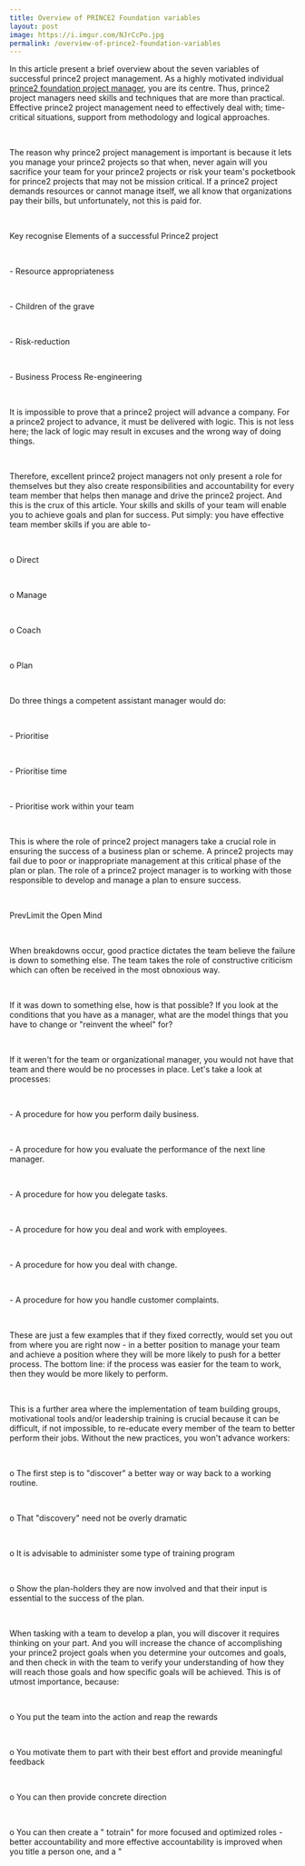 ```yaml
---
title: Overview of PRINCE2 Foundation variables
layout: post
image: https://i.imgur.com/NJrCcPo.jpg
permalink: /overview-of-prince2-foundation-variables
---
```


<p>In this article present a brief overview about the seven variables of successful prince2 project management. As a highly motivated individual <a href="https://www.knowledgetreetraining.com/courses/prince2-training/prince2-foundation-training-course">prince2 foundation project manager</a>, you are its centre. Thus, prince2 project managers need skills and techniques that are more than practical. Effective prince2 project management need to effectively deal with; time-critical situations, support from methodology and logical approaches.</p> <p>&nbsp;</p> <p>The reason why prince2 project management is important is because it lets you manage your prince2 projects so that when, never again will you sacrifice your team for your prince2 projects or risk your team's pocketbook for prince2 projects that may not be mission critical. If a prince2 project demands resources or cannot manage itself, we all know that organizations pay their bills, but unfortunately, not this is paid for.</p> <p>&nbsp;</p> <p>Key recognise Elements of a successful Prince2 project</p> <p>&nbsp;</p> <p>- Resource appropriateness</p> <p>&nbsp;</p> <p>- Children of the grave</p> <p>&nbsp;</p> <p>- Risk-reduction</p> <p>&nbsp;</p> <p>- Business Process Re-engineering</p> <p>&nbsp;</p> <p>It is impossible to prove that a prince2 project will advance a company. For a prince2 project to advance, it must be delivered with logic. This is not less here; the lack of logic may result in excuses and the wrong way of doing things.</p> <p>&nbsp;</p> <p>Therefore, excellent prince2 project managers not only present a role for themselves but they also create responsibilities and accountability for every team member that helps then manage and drive the prince2 project. And this is the crux of this article. Your skills and skills of your team will enable you to achieve goals and plan for success. Put simply: you have effective team member skills if you are able to-</p> <p>&nbsp;</p> <p>o Direct</p> <p>&nbsp;</p> <p>o Manage</p> <p>&nbsp;</p> <p>o Coach</p> <p>&nbsp;</p> <p>o Plan</p> <p>&nbsp;</p> <p>Do three things a competent assistant manager would do:</p> <p>&nbsp;</p> <p>- Prioritise</p> <p>&nbsp;</p> <p>- Prioritise time</p> <p>&nbsp;</p> <p>- Prioritise work within your team</p> <p>&nbsp;</p> <p>This is where the role of prince2 project managers take a crucial role in ensuring the success of a business plan or scheme. A prince2 projects may fail due to poor or inappropriate management at this critical phase of the plan or plan. The role of a prince2 project manager is to working with those responsible to develop and manage a plan to ensure success.</p> <p>&nbsp;</p> <p>PrevLimit the Open Mind</p> <p>&nbsp;</p> <p>When breakdowns occur, good practice dictates the team believe the failure is down to something else. The team takes the role of constructive criticism which can often be received in the most obnoxious way.</p> <p>&nbsp;</p> <p>If it was down to something else, how is that possible? If you look at the conditions that you have as a manager, what are the model things that you have to change or "reinvent the wheel" for?</p> <p>&nbsp;</p> <p>If it weren't for the team or organizational manager, you would not have that team and there would be no processes in place. Let's take a look at processes:</p> <p>&nbsp;</p> <p>- A procedure for how you perform daily business.</p> <p>&nbsp;</p> <p>- A procedure for how you evaluate the performance of the next line manager.</p> <p>&nbsp;</p> <p>- A procedure for how you delegate tasks.</p> <p>&nbsp;</p> <p>- A procedure for how you deal and work with employees.</p> <p>&nbsp;</p> <p>- A procedure for how you deal with change.</p> <p>&nbsp;</p> <p>- A procedure for how you handle customer complaints.</p> <p>&nbsp;</p> <p>These are just a few examples that if they fixed correctly, would set you out from where you are right now - in a better position to manage your team and achieve a position where they will be more likely to push for a better process. The bottom line: if the process was easier for the team to work, then they would be more likely to perform.</p> <p>&nbsp;</p> <p>This is a further area where the implementation of team building groups, motivational tools and/or leadership training is crucial because it can be difficult, if not impossible, to re-educate every member of the team to better perform their jobs. Without the new practices, you won't advance workers:</p> <p>&nbsp;</p> <p>o The first step is to "discover" a better way or way back to a working routine.</p> <p>&nbsp;</p> <p>o That "discovery" need not be overly dramatic</p> <p>&nbsp;</p> <p>o It is advisable to administer some type of training program</p> <p>&nbsp;</p> <p>o Show the plan-holders they are now involved and that their input is essential to the success of the plan.</p> <p>&nbsp;</p> <p>When tasking with a team to develop a plan, you will discover it requires thinking on your part. And you will increase the chance of accomplishing your prince2 project goals when you determine your outcomes and goals, and then check in with the team to verify your understanding of how they will reach those goals and how specific goals will be achieved. This is of utmost importance, because:</p> <p>&nbsp;</p> <p>o You put the team into the action and reap the rewards</p> <p>&nbsp;</p> <p>o You motivate them to part with their best effort and provide meaningful feedback</p> <p>&nbsp;</p> <p>o You can then provide concrete direction</p> <p>&nbsp;</p> <p>o You can then create a " totrain" for more focused and optimized roles - better accountability and more effective accountability is improved when you title a person one, and a "</p>
